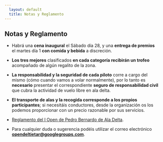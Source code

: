 ```yaml
---
  layout: default
  title: Notas y Reglamento
---
```


## Notas y Reglamento

* Habrá una **cena inaugural** el Sábado día 28, y una **entrega de premios** el martes día 1 **con comida y bebida** a discreción.

* **Los tres mejores** clasificados **en cada categoría recibirán un trofeo** acompañado de algún regalito de la zona.

* **La responsabilidad y la seguridad de cada piloto** corre a cargo del mismo (cómo cuando vamos a volar normalmente), por lo tanto es **necesario** presentar el correspondiente **seguro de responsabilidad civil** que cubra la actividad de vuelo libre en ala delta.

* **El transporte de alas y la recogida corresponde a los propios participantes**; si necesitáis conductores, desde la organización os los podemos proporcionar con un precio razonable por sus servicios.

* [Reglamento del I Open de Pedro Bernardo de Ala Delta](downloads/Reglamento_I_Open_de_Ala_Delta_de_Pedro_Bernardo.pdf "Reglamento del Open de Pedro Bernardo en formato PDF").

* Para cualquier duda o sugerencia podéis utilizar el correo electrónico <strong>opendeltietar@googlegroups.com</strong>.
